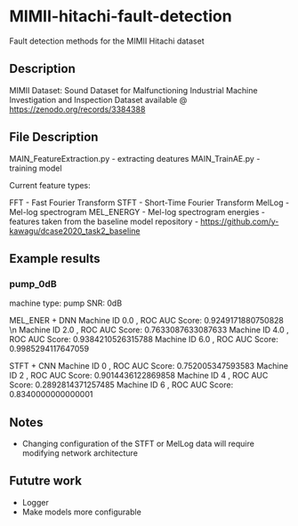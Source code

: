 # MIMII-hitachi-fault-detection
Fault detection methods for the MIMII Hitachi dataset

## Description 
  MIMII Dataset: Sound Dataset for Malfunctioning Industrial Machine Investigation and Inspection
  Dataset available @ https://zenodo.org/records/3384388

## File Description
MAIN_FeatureExtraction.py  - extracting deatures
MAIN_TrainAE.py            - training model 

Current feature types:

FFT - Fast Fourier Transform
STFT - Short-Time Fourier Transform
MelLog -   Mel-log spectrogram
MEL_ENERGY -  Mel-log spectrogram energies - features taken from the baseline model repository 
              - https://github.com/y-kawagu/dcase2020_task2_baseline

## Example results

### pump_0dB
machine type: pump
SNR: 0dB 

MEL_ENER + DNN 
Machine ID 0.0 , ROC AUC Score:  0.9249171880750828 \n
Machine ID 2.0 , ROC AUC Score:  0.7633087633087633
Machine ID 4.0 , ROC AUC Score:  0.9384210526315788
Machine ID 6.0 , ROC AUC Score:  0.9985294117647059

STFT + CNN
Machine ID 0 , ROC AUC Score:  0.752005347593583
Machine ID 2 , ROC AUC Score:  0.9014436122869858
Machine ID 4 , ROC AUC Score:  0.2892814371257485
Machine ID 6 , ROC AUC Score:  0.8340000000000001


## Notes 
- Changing configuration of the STFT or MelLog data will require 
  modifying network architecture 

## Fututre work 

- Logger 
- Make models more configurable 
